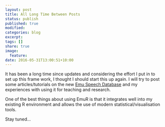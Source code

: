 ```yaml
---
layout: post
title: All Long Time Between Posts
status: publish
published: true
modified:
categories: blog
excerpt:
tags: []
share: true
image:
  feature:
date: 2016-05-31T13:00:51+10:00
---
```

 
It has been a long time since updates and considering the effort I put in to set up this frame work, I thought I should start this up again. I will try to post some articles/tutorials on the new [Emu Speech Database](http://ips-lmu.github.io/EMU.html) and my experiences with using it for teaching and research.
 
One of the best things about using EmuR is that it integrates well into my existing R environment and allows the use of modern statistical/visualisation tools. 
 
Stay tuned...
